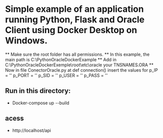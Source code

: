 # Simple example of an application running Python, Flask and Oracle Client using Docker Desktop on Windows.

** Make sure the root folder has all permissions.
** In this example, the main path is C:\PythonOracleDockerExample
** Add in C:\PythonOracleDockerExemple\root\etc\oracle your TNSNAMES.ORA
** Now in file ConectorOracle.py at def connection() insert the values for p_IP = '' p_PORT = '' p_SID = '' p_USER = '' p_PASS = ''

## Run in this directory:
 * Docker-compose up --build

## acess 
 * http://localhost/api